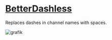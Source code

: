 # [BetterDashless](https://github.com/MrAn0nym/Aliucord-Plugins/raw/builds/BetterDashless.zip)
Replaces dashes in channel names with spaces.

![grafik](https://user-images.githubusercontent.com/63542658/137596093-501e79e3-beb2-459d-915a-df13f03d0196.png)
